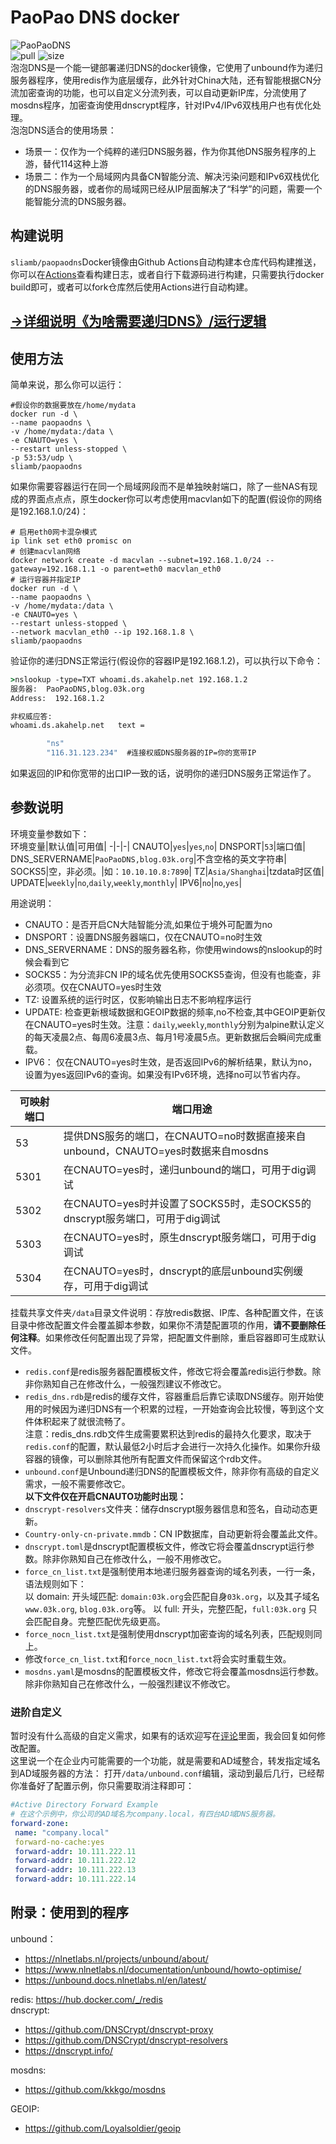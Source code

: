 # PaoPao DNS docker
![PaoPaoDNS](https://th.bing.com/th/id/OIG.0FtL40H4krRLeooEGFpu?w=220&h=220&c=6&r=0&o=5&pid=ImgGn)    
![pull](https://img.shields.io/docker/pulls/sliamb/paopaodns.svg) ![size](https://img.shields.io/docker/image-size/sliamb/paopaodns)   
泡泡DNS是一个能一键部署递归DNS的docker镜像，它使用了unbound作为递归服务器程序，使用redis作为底层缓存，此外针对China大陆，还有智能根据CN分流加密查询的功能，也可以自定义分流列表，可以自动更新IP库，分流使用了mosdns程序，加密查询使用dnscrypt程序，针对IPv4/IPv6双栈用户也有优化处理。   
泡泡DNS适合的使用场景：  
- 场景一：仅作为一个纯粹的递归DNS服务器，作为你其他DNS服务程序的上游，替代114这种上游
- 场景二：作为一个局域网内具备CN智能分流、解决污染问题和IPv6双栈优化的DNS服务器，或者你的局域网已经从IP层面解决了“科学”的问题，需要一个能智能分流的DNS服务器。  

## 构建说明
`sliamb/paopaodns`Docker镜像由Github Actions自动构建本仓库代码构建推送，你可以在[Actions](https://github.com/kkkgo/PaoPaoDNS/actions)查看构建日志，或者自行下载源码进行构建，只需要执行docker build即可，或者可以fork仓库然后使用Actions进行自动构建。
## [→详细说明《为啥需要递归DNS》/运行逻辑](https://blog.03k.org/post/paopaodns.html)
## 使用方法
简单来说，那么你可以运行：  
```shell
#假设你的数据要放在/home/mydata
docker run -d \
--name paopaodns \
-v /home/mydata:/data \
-e CNAUTO=yes \
--restart unless-stopped \
-p 53:53/udp \
sliamb/paopaodns
```
如果你需要容器运行在同一个局域网段而不是单独映射端口，除了一些NAS有现成的界面点点点，原生docker你可以考虑使用macvlan如下的配置(假设你的网络是192.168.1.0/24)：  
```shell
# 启用eth0网卡混杂模式
ip link set eth0 promisc on
# 创建macvlan网络
docker network create -d macvlan --subnet=192.168.1.0/24 --gateway=192.168.1.1 -o parent=eth0 macvlan_eth0
# 运行容器并指定IP
docker run -d \
--name paopaodns \
-v /home/mydata:/data \
-e CNAUTO=yes \
--restart unless-stopped \
--network macvlan_eth0 --ip 192.168.1.8 \
sliamb/paopaodns
```
验证你的递归DNS正常运行(假设你的容器IP是192.168.1.2)，可以执行以下命令：   
```cmd
>nslookup -type=TXT whoami.ds.akahelp.net 192.168.1.2
服务器:  PaoPaoDNS,blog.03k.org
Address:  192.168.1.2

非权威应答:
whoami.ds.akahelp.net   text =

        "ns"
        "116.31.123.234"  #连接权威DNS服务器的IP=你的宽带IP
```  

如果返回的IP和你宽带的出口IP一致的话，说明你的递归DNS服务正常运作了。 

## 参数说明
环境变量参数如下：  
环境变量|默认值|可用值|
-|-|-|
CNAUTO|`yes`|`yes`,`no`|
DNSPORT|`53`|端口值|
DNS_SERVERNAME|`PaoPaoDNS,blog.03k.org`|不含空格的英文字符串|
SOCKS5|空，非必须。|如：`10.10.10.8:7890`|
TZ|`Asia/Shanghai`|tzdata时区值|
UPDATE|`weekly`|`no`,`daily`,`weekly`,`monthly`|
IPV6|`no`|`no`,`yes`|

用途说明：
- CNAUTO：是否开启CN大陆智能分流,如果位于境外可配置为no
- DNSPORT：设置DNS服务器端口，仅在CNAUTO=no时生效
- DNS_SERVERNAME：DNS的服务器名称，你使用windows的nslookup的时候会看到它
- SOCKS5：为分流非CN IP的域名优先使用SOCKS5查询，但没有也能查，非必须项。仅在CNAUTO=yes时生效
- TZ: 设置系统的运行时区，仅影响输出日志不影响程序运行
- UPDATE: 检查更新根域数据和GEOIP数据的频率,no不检查,其中GEOIP更新仅在CNAUTO=yes时生效。注意：`daily`,`weekly`,`monthly`分别为alpine默认定义的每天凌晨2点、每周6凌晨3点、每月1号凌晨5点。更新数据后会瞬间完成重载。
- IPV6： 仅在CNAUTO=yes时生效，是否返回IPv6的解析结果，默认为no，设置为yes返回IPv6的查询。如果没有IPv6环境，选择no可以节省内存。

可映射端口|端口用途
|-|-|
53|提供DNS服务的端口，在CNAUTO=no时数据直接来自unbound，CNAUTO=yes时数据来自mosdns
5301|在CNAUTO=yes时，递归unbound的端口，可用于dig调试
5302|在CNAUTO=yes时并设置了SOCKS5时，走SOCKS5的dnscrypt服务端口，可用于dig调试
5303|在CNAUTO=yes时，原生dnscrypt服务端口，可用于dig调试
5304|在CNAUTO=yes时，dnscrypt的底层unbound实例缓存，可用于dig调试  

挂载共享文件夹`/data`目录文件说明：存放redis数据、IP库、各种配置文件，在该目录中修改配置文件会覆盖脚本参数，如果你不清楚配置项的作用，**请不要删除任何注释**。如果修改任何配置出现了异常，把配置文件删除，重启容器即可生成默认文件。  

- `redis.conf`是redis服务器配置模板文件，修改它将会覆盖redis运行参数。除非你熟知自己在修改什么，一般强烈建议不修改它。
- `redis_dns.rdb`是redis的缓存文件，容器重启后靠它读取DNS缓存。刚开始使用的时候因为递归DNS有一个积累的过程，一开始查询会比较慢，等到这个文件体积起来了就很流畅了。   
注意：redis_dns.rdb文件生成需要累积达到redis的最持久化要求，取决于`redis.conf`的配置，默认最低2小时后才会进行一次持久化操作。如果你升级容器的镜像，可以删除其他所有配置文件而保留这个rdb文件。         
- `unbound.conf`是Unbound递归DNS的配置模板文件，除非你有高级的自定义需求，一般不需要修改它。  
**以下文件仅在开启CNAUTO功能时出现：**  
- `dnscrypt-resolvers`文件夹：储存dnscrypt服务器信息和签名，自动动态更新。
- `Country-only-cn-private.mmdb`：CN IP数据库，自动更新将会覆盖此文件。
- `dnscrypt.toml`是dnscrypt配置模板文件，修改它将会覆盖dnscrypt运行参数。除非你熟知自己在修改什么，一般不用修改它。
- `force_cn_list.txt`是强制使用本地递归服务器查询的域名列表，一行一条，语法规则如下：  
以 domain: 开头域匹配: `domain:03k.org`会匹配自身`03k.org`，以及其子域名`www.03k.org`, `blog.03k.org`等。
以 full: 开头，完整匹配，`full:03k.org` 只会匹配自身。完整匹配优先级更高。    
- `force_nocn_list.txt`是强制使用dnscrypt加密查询的域名列表，匹配规则同上。  
- 修改`force_cn_list.txt`和`force_nocn_list.txt`将会实时重载生效。
- `mosdns.yaml`是mosdns的配置模板文件，修改它将会覆盖mosdns运行参数。除非你熟知自己在修改什么，一般强烈建议不修改它。
### 进阶自定义
暂时没有什么高级的自定义需求，如果有的话欢迎写在[评论](https://github.com/kkkgo/blog.03k.org/discussions/23)里面，我会回复如何修改配置。   
这里说一个在企业内可能需要的一个功能，就是需要和AD域整合，转发指定域名到AD域服务器的方法：
打开`/data/unbound.conf`编辑，滚动到最后几行，已经帮你准备好了配置示例，你只需要取消注释即可：
```yaml
#Active Directory Forward Example
# 在这个示例中，你公司的AD域名为company.local，有四台AD域DNS服务器。
forward-zone:
 name: "company.local"
 forward-no-cache:yes
 forward-addr: 10.111.222.11
 forward-addr: 10.111.222.12
 forward-addr: 10.111.222.13
 forward-addr: 10.111.222.14

```
## 附录：使用到的程序
unbound：
- https://nlnetlabs.nl/projects/unbound/about/  
- https://www.nlnetlabs.nl/documentation/unbound/howto-optimise/
- https://unbound.docs.nlnetlabs.nl/en/latest/

redis: https://hub.docker.com/_/redis  
dnscrypt:
- https://github.com/DNSCrypt/dnscrypt-proxy   
- https://github.com/DNSCrypt/dnscrypt-resolvers
- https://dnscrypt.info/  

mosdns:
- https://github.com/kkkgo/mosdns

GEOIP:
- https://github.com/Loyalsoldier/geoip
